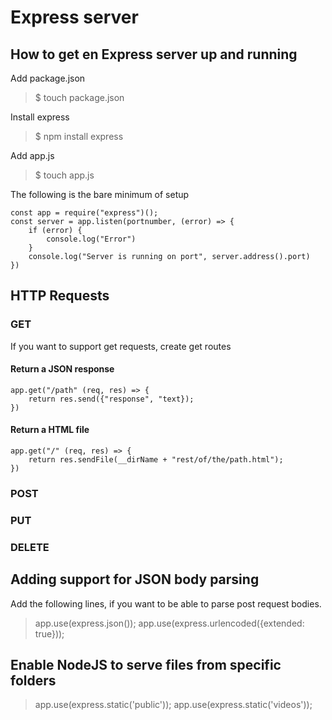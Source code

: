 # Express server

## How to get en Express server up and running

Add package.json
> $ touch package.json

Install express
> $ npm install express

Add app.js
> $ touch app.js

The following is the bare minimum of setup

```
const app = require("express")();
const server = app.listen(portnumber, (error) => {
    if (error) {
        console.log("Error")
    }
    console.log("Server is running on port", server.address().port)
})
```

## HTTP Requests

### GET

If you want to support get requests, create get routes

#### Return a JSON response

```
app.get("/path" (req, res) => {
    return res.send({"response", "text});
})

```

#### Return a HTML file

```
app.get("/" (req, res) => {
    return res.sendFile(__dirName + "rest/of/the/path.html");
})
```


### POST

#### 

### PUT

### DELETE

## Adding support for JSON body parsing

Add the following lines, if you want to be able to parse post request bodies.

> app.use(express.json());
> app.use(express.urlencoded({extended: true}));

## Enable NodeJS to serve files from specific folders

> app.use(express.static('public'));
> app.use(express.static('videos'));
